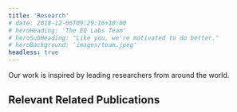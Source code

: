 ```yaml
---
title: 'Research'
# date: 2018-12-06T09:29:16+10:00
# heroHeading: 'The EQ Labs Team'
# heroSubHeading: "Like you, we're motivated to do better."
# heroBackground: 'images/team.jpeg'
headless: true
---
```


Our work is inspired by leading researchers from around the world.

<h2>Relevant Related Publications</h2>
<script src="https://bibbase.org/show?bib=https%3A%2F%2Fwww.eqlabs.io%2Feq-research.bib&jsonp=1"></script>

